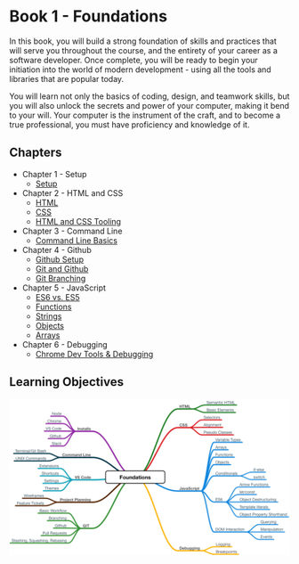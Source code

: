 # Book 1 - Foundations

In this book, you will build a strong foundation of skills and practices that will serve you throughout the course, and the entirety of your career as a software developer. Once complete, you will be ready to begin your initiation into the world of modern development - using all the tools and libraries that are popular today.

You will learn not only the basics of coding, design, and teamwork skills, but you will also unlock the secrets and power of your computer, making it bend to your will. Your computer is the instrument of the craft, and to become a true professional, you must have proficiency and knowledge of it.

## Chapters
* Chapter 1 - Setup
  * [Setup](./chapters/setup.md)
* Chapter 2 - HTML and CSS
  * [HTML](./chapters/HTML.md)
  * [CSS](./chapters/CSS.md)
  * [HTML and CSS Tooling](./chapters/HTML-CSS-Tooling.md)
* Chapter 3 - Command Line
  * [Command Line Basics](./chapters/command-line.md)
* Chapter 4 - Github
  * [Github Setup](./chapters/github-setup.md)
  * [Git and Github](./chapters/git-and-github.md)
  * [Git Branching](./chapters/git-branching.md)
* Chapter 5 - JavaScript
  * [ES6 vs. ES5](./chapters/es6-vs-es5.md)
  * [Functions](./chapters/js-functions.md)
  * [Strings](./chapters/js-strings.md)
  * [Objects](./chapters/js-objects.md)
  * [Arrays](./chapters/js-arrays.md)
* Chapter 6 - Debugging
  * [Chrome Dev Tools & Debugging](./chapters/dev-tools.md)

## Learning Objectives
![foundations](./images/foundations.png)
